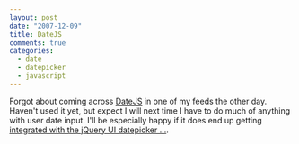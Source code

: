 ```yaml
---
layout: post
date: "2007-12-09"
title: DateJS
comments: true
categories:
  - date
  - datepicker
  - javascript
---
```


Forgot about coming across <a href="http://www.datejs.com/">DateJS</a> in one of my feeds the other day. Haven't used it yet, but expect I will next time I have to do much of anything with user date input. I'll be especially happy if it does end up getting <a href="http://marcgrabanski.com/article/90/DateJS-JavaScript-Library">integrated with the  jQuery UI datepicker ...</a>.